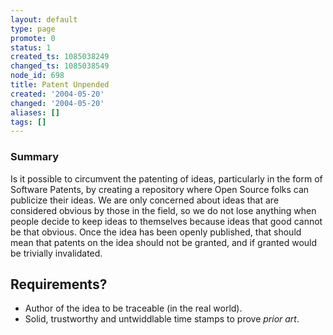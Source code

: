 ```yaml
---
layout: default
type: page
promote: 0
status: 1
created_ts: 1085038249
changed_ts: 1085038549
node_id: 698
title: Patent Unpended
created: '2004-05-20'
changed: '2004-05-20'
aliases: []
tags: []
---
```

### Summary
Is it possible to circumvent the patenting of ideas, particularly in the form of Software Patents, by creating a repository where Open Source folks can publicize their ideas.  We are only concerned about ideas that are considered obvious by those in the field, so we do not lose anything when people decide to keep ideas to themselves because ideas that good cannot be that obvious.  Once the idea has been openly published, that should mean that patents on the idea should not be granted, and if granted would be trivially invalidated.

## Requirements?
* Author of the idea to be traceable (in the real world).
* Solid, trustworthy and untwiddlable time stamps to prove _prior art_.
